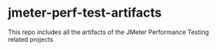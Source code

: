 # jmeter-perf-test-artifacts
This repo includes all the artifacts of the JMeter Performance Testing related projects
